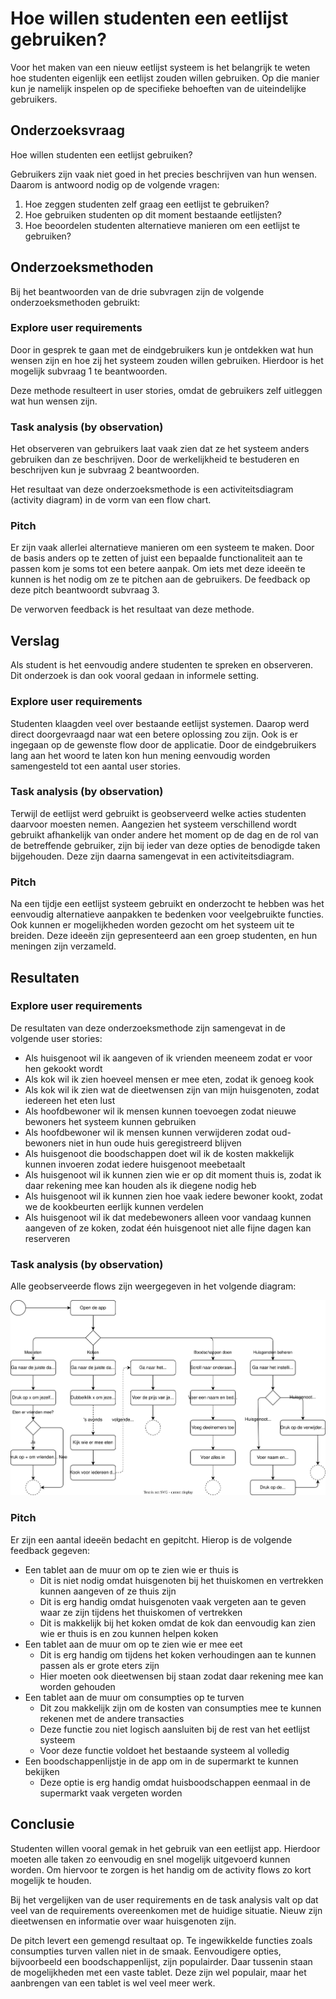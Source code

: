 # Hoe willen studenten een eetlijst gebruiken?

Voor het maken van een nieuw eetlijst systeem is het belangrijk te weten hoe studenten eigenlijk een eetlijst zouden willen gebruiken. Op die manier kun je namelijk inspelen op de specifieke behoeften van de uiteindelijke gebruikers.

## Onderzoeksvraag

Hoe willen studenten een eetlijst gebruiken?

Gebruikers zijn vaak niet goed in het precies beschrijven van hun wensen. Daarom is antwoord nodig op de volgende vragen:

1. Hoe zeggen studenten zelf graag een eetlijst te gebruiken?
2. Hoe gebruiken studenten op dit moment bestaande eetlijsten?
3. Hoe beoordelen studenten alternatieve manieren om een eetlijst te gebruiken?

## Onderzoeksmethoden

Bij het beantwoorden van de drie subvragen zijn de volgende onderzoeksmethoden gebruikt:

### Explore user requirements

Door in gesprek te gaan met de eindgebruikers kun je ontdekken wat hun wensen zijn en hoe zij het systeem zouden willen gebruiken. Hierdoor is het mogelijk subvraag 1 te beantwoorden.

Deze methode resulteert in user stories, omdat de gebruikers zelf uitleggen wat hun wensen zijn.

### Task analysis (by observation)

Het observeren van gebruikers laat vaak zien dat ze het systeem anders gebruiken dan ze beschrijven. Door de werkelijkheid te bestuderen en beschrijven kun je subvraag 2 beantwoorden.

Het resultaat van deze onderzoeksmethode is een activiteitsdiagram (activity diagram) in de vorm van een flow chart.

### Pitch

Er zijn vaak allerlei alternatieve manieren om een systeem te maken. Door de basis anders op te zetten of juist een bepaalde functionaliteit aan te passen kom je soms tot een betere aanpak. Om iets met deze ideeën te kunnen is het nodig om ze te pitchen aan de gebruikers. De feedback op deze pitch beantwoordt subvraag 3.

De verworven feedback is het resultaat van deze methode.

## Verslag

Als student is het eenvoudig andere studenten te spreken en observeren. Dit onderzoek is dan ook vooral gedaan in informele setting.

### Explore user requirements

Studenten klaagden veel over bestaande eetlijst systemen. Daarop werd direct doorgevraagd naar wat een betere oplossing zou zijn. Ook is er ingegaan op de gewenste flow door de applicatie. Door de eindgebruikers lang aan het woord te laten kon hun mening eenvoudig worden samengesteld tot een aantal user stories.

### Task analysis (by observation)

Terwijl de eetlijst werd gebruikt is geobserveerd welke acties studenten daarvoor moesten nemen. Aangezien het systeem verschillend wordt gebruikt afhankelijk van onder andere het moment op de dag en de rol van de betreffende gebruiker, zijn bij ieder van deze opties de benodigde taken bijgehouden. Deze zijn daarna samengevat in een activiteitsdiagram.

### Pitch

Na een tijdje een eetlijst systeem gebruikt en onderzocht te hebben was het eenvoudig alternatieve aanpakken te bedenken voor veelgebruikte functies. Ook kunnen er mogelijkheden worden gezocht om het systeem uit te breiden. Deze ideeën zijn gepresenteerd aan een groep studenten, en hun meningen zijn verzameld.

## Resultaten

### Explore user requirements

De resultaten van deze onderzoeksmethode zijn samengevat in de volgende user stories:

- Als huisgenoot wil ik aangeven of ik vrienden meeneem zodat er voor hen gekookt wordt
- Als kok wil ik zien hoeveel mensen er mee eten, zodat ik genoeg kook
- Als kok wil ik zien wat de dieetwensen zijn van mijn huisgenoten, zodat iedereen het eten lust
- Als hoofdbewoner wil ik mensen kunnen toevoegen zodat nieuwe bewoners het systeem kunnen gebruiken
- Als hoofdbewoner wil ik mensen kunnen verwijderen zodat oud-bewoners niet in hun oude huis geregistreerd blijven
- Als huisgenoot die boodschappen doet wil ik de kosten makkelijk kunnen invoeren zodat iedere huisgenoot meebetaalt
- Als huisgenoot wil ik kunnen zien wie er op dit moment thuis is, zodat ik daar rekening mee kan houden als ik diegene nodig heb
- Als huisgenoot wil ik kunnen zien hoe vaak iedere bewoner kookt, zodat we de kookbeurten eerlijk kunnen verdelen
- Als huisgenoot wil ik dat medebewoners alleen voor vandaag kunnen aangeven of ze koken, zodat één huisgenoot niet alle fijne dagen kan reserveren

### Task analysis (by observation)

Alle geobserveerde flows zijn weergegeven in het volgende diagram:

![activity diagram](./Activity%20diagram.drawio.svg)

### Pitch

Er zijn een aantal ideeën bedacht en gepitcht. Hierop is de volgende feedback gegeven:

- Een tablet aan de muur om op te zien wie er thuis is
  - Dit is niet nodig omdat huisgenoten bij het thuiskomen en vertrekken kunnen aangeven of ze thuis zijn
  - Dit is erg handig omdat huisgenoten vaak vergeten aan te geven waar ze zijn tijdens het thuiskomen of vertrekken
  - Dit is makkelijk bij het koken omdat de kok dan eenvoudig kan zien wie er thuis is en zou kunnen helpen koken
- Een tablet aan de muur om op te zien wie er mee eet
  - Dit is erg handig om tijdens het koken verhoudingen aan te kunnen passen als er grote eters zijn
  - Hier moeten ook dieetwensen bij staan zodat daar rekening mee kan worden gehouden
- Een tablet aan de muur om consumpties op te turven
  - Dit zou makkelijk zijn om de kosten van consumpties mee te kunnen rekenen met de andere transacties
  - Deze functie zou niet logisch aansluiten bij de rest van het eetlijst systeem
  - Voor deze functie voldoet het bestaande systeem al volledig
- Een boodschappenlijstje in de app om in de supermarkt te kunnen bekijken
  - Deze optie is erg handig omdat huisboodschappen eenmaal in de supermarkt vaak vergeten worden

## Conclusie

Studenten willen vooral gemak in het gebruik van een eetlijst app. Hierdoor moeten alle taken zo eenvoudig en snel mogelijk uitgevoerd kunnen worden. Om hiervoor te zorgen is het handig om de activity flows zo kort mogelijk te houden.

Bij het vergelijken van de user requirements en de task analysis valt op dat veel van de requirements overeenkomen met de huidige situatie. Nieuw zijn dieetwensen en informatie over waar huisgenoten zijn.

De pitch levert een gemengd resultaat op. Te ingewikkelde functies zoals consumpties turven vallen niet in de smaak. Eenvoudigere opties, bijvoorbeeld een boodschappenlijst, zijn populairder. Daar tussenin staan de mogelijkheden met een vaste tablet. Deze zijn wel populair, maar het aanbrengen van een tablet is wel veel meer werk.